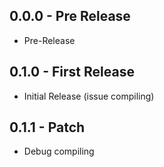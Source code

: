 ## 0.0.0 - Pre Release
* Pre-Release

## 0.1.0 - First Release
* Initial Release (issue compiling)

## 0.1.1 - Patch
* Debug compiling
